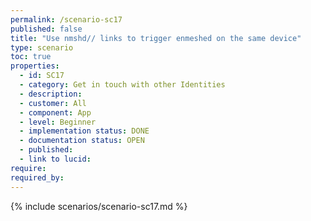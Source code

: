 ```yaml
---
permalink: /scenario-sc17
published: false
title: "Use nmshd// links to trigger enmeshed on the same device"
type: scenario
toc: true
properties:
  - id: SC17
  - category: Get in touch with other Identities
  - description:
  - customer: All
  - component: App
  - level: Beginner
  - implementation status: DONE
  - documentation status: OPEN
  - published:
  - link to lucid:
require:
required_by:
---
```


{% include scenarios/scenario-sc17.md %}
